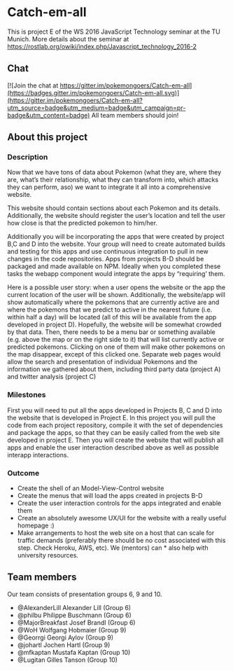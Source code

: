 # Catch-em-all

This is project E of the WS 2016 JavaScript Technology seminar at the TU Munich. More details about the seminar at https://rostlab.org/owiki/index.php/Javascript_technology_2016-2

## Chat
[![Join the chat at https://gitter.im/pokemongoers/Catch-em-all](https://badges.gitter.im/pokemongoers/Catch-em-all.svg)](https://gitter.im/pokemongoers/Catch-em-all?utm_source=badge&utm_medium=badge&utm_campaign=pr-badge&utm_content=badge) All team members should join!

## About this project

### Description
Now that we have tons of data about Pokemon (what they are, where they are, what’s their relationship, what they can transform into, which attacks they can perform, aso) we want to integrate it all into a comprehensive website.

This website should contain sections about each Pokemon and its details. Additionally, the website should register the user’s location and tell the user how close is that the predicted pokemon to him/her.

Additionally you will be incorporating the apps that were created by project B,C and D into the website. Your group will need to create automated builds and testing for this apps and use continuous integration to pull in new changes in the code repositories. Apps from projects B-D should be packaged and made available on NPM. Ideally when you completed these tasks the webapp component would integrate the apps by “requiring’ them.

Here is a possible user story: when a user opens the website or the app the current location of the user will be shown. Additionally, the website/app will show automatically where the pokemons that are currently active are and where the pokemons that we predict to active in the nearest future (i.e. within half a day) will be located (all of this will be available from the app developed in project D). Hopefully, the website will be somewhat crowded by that data. Then, there needs to be a menu bar or something available (e.g. above the map or on the right side to it) that will list currently active or predicted pokemons. Clicking on one of them will make other pokemons on the map disappear, except of this clicked one.
Separate web pages would allow the search and presentation of individual Pokemons and the information we gathered about them, including third party data (project A) and twitter analysis (project C)

### Milestones
First you will need to put all the apps developed in Projects B, C and D into the website that is developed in Project E. In this project you will pull the code from each project repository, compile it with the set of dependencies and package the apps, so that they can be easily called from the web site developed in project E. Then you will create the website that will publish all apps and enable the user interaction described above as well as possible interapp interactions.

### Outcome
- Create the shell of an Model-View-Control website
- Create the menus that will load the apps created in projects B-D
- Create the user interaction controls for the apps integrated and enable them
- Create an absolutely awesome UX/UI for the website with a really useful homepage :)
- Make arrangements to host the web site on a host that can scale for traffic demands (preferably there should be no cost associated with this step. Check Heroku, AWS, etc). We (mentors) can * also help with university resources.

## Team members
Our team consists of presentation groups 6, 9 and 10.

- @AlexanderLill Alexander Lill (Group 6)
- @philbu Philippe Buschmann (Group 6)
- @MajorBreakfast Josef Brandl (Group 6)
- @WoH Wolfgang Hobmaier (Group 9)
- @Georrgi Georgi Aylov (Group 9)
- @johartl Jochen Hartl (Group 9)
- @mfkaptan Mustafa Kaptan (Group 10)
- @Lugitan Gilles Tanson (Group 10)
